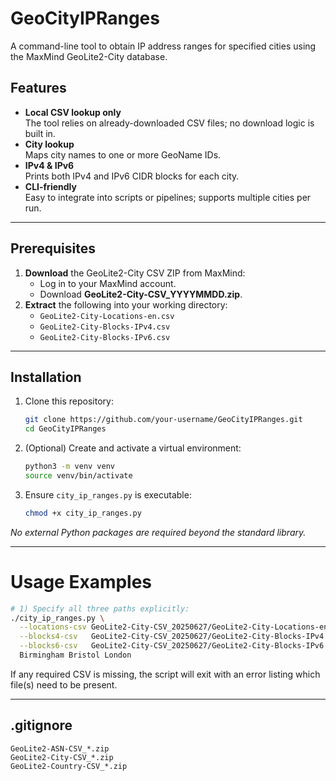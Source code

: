 # GeoCityIPRanges
A command-line tool to obtain IP address ranges for specified cities using the MaxMind GeoLite2-City database.


## Features

- **Local CSV lookup only**  
  The tool relies on already-downloaded CSV files; no download logic is built in.  
- **City lookup**  
  Maps city names to one or more GeoName IDs.  
- **IPv4 & IPv6**  
  Prints both IPv4 and IPv6 CIDR blocks for each city.  
- **CLI-friendly**  
  Easy to integrate into scripts or pipelines; supports multiple cities per run.

---

## Prerequisites

1. **Download** the GeoLite2-City CSV ZIP from MaxMind:  
   - Log in to your MaxMind account.  
   - Download **GeoLite2-City-CSV_YYYYMMDD.zip**.  
2. **Extract** the following into your working directory:  
   - `GeoLite2-City-Locations-en.csv`  
   - `GeoLite2-City-Blocks-IPv4.csv`  
   - `GeoLite2-City-Blocks-IPv6.csv`

---

## Installation

1. Clone this repository:  
   ```bash
   git clone https://github.com/your-username/GeoCityIPRanges.git
   cd GeoCityIPRanges
   ```
2. (Optional) Create and activate a virtual environment:  
   ```bash
   python3 -m venv venv
   source venv/bin/activate
   ```
3. Ensure `city_ip_ranges.py` is executable:  
   ```bash
   chmod +x city_ip_ranges.py
   ```

_No external Python packages are required beyond the standard library._

---
# Usage Examples

```bash
# 1) Specify all three paths explicitly:
./city_ip_ranges.py \
  --locations-csv GeoLite2-City-CSV_20250627/GeoLite2-City-Locations-en.csv \
  --blocks4-csv   GeoLite2-City-CSV_20250627/GeoLite2-City-Blocks-IPv4.csv \
  --blocks6-csv   GeoLite2-City-CSV_20250627/GeoLite2-City-Blocks-IPv6.csv \
  Birmingham Bristol London
```
If any required CSV is missing, the script will exit with an error listing which file(s) need to be present.

---

## .gitignore

```gitignore
GeoLite2-ASN-CSV_*.zip
GeoLite2-City-CSV_*.zip
GeoLite2-Country-CSV_*.zip
```
